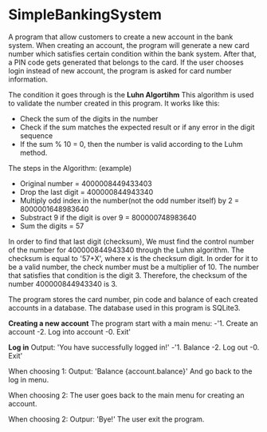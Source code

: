 # SimpleBankingSystem
A program that allow customers to create a new account in the bank system. When creating an account, the program will generate a new card number which satisfies certain condition within the bank system. After that, a PIN  code gets generated that belongs to the card. If the user chooses login instead of new account, the program is asked for card number information.

The condition it goes through is the **Luhn Algortihm**
This algorithm is used to validate the number created in this program.
It works like this:
- Check the sum of the digits in the number
- Check if the sum matches the expected result or if any error in the digit sequence
- If the sum % 10 = 0, then the number is valid according to the Luhm method.

The steps in the Algorithm: (example)
- Original number = 4000008449433403
- Drop the last digit = 400000844943340
- Multiply odd index in the number(not the odd number itself) by 2 = 8000001648983640
- Substract 9 if the digit is over 9 = 800000748983640
- Sum the digits = 57

In order to find that last digit (checksum), We must find the control number of the number for 400000844943340 through the Luhm algorithm.
The checksum is equal to '57+X', where x is the checksum digit. In order for it to be a valid number, the check number must be a multiplier of 10.
The number that satisfies that condition is the digit 3. Therefore, the checksum of the number 400000844943340 is 3.

The program stores the card number, pin code and balance of each created accounts in a database. The database used in this program is SQLite3.

**Creating a new account**
The program start with a main menu: 
-'1. Create an account
-2. Log into account
-0. Exit'

**Log in**
Output: 'You have successfully logged in!'
-'1. Balance
-2. Log out
-0. Exit'

When choosing 1: 
Output: 'Balance {account.balance}'
And go back to the log in menu.

When choosing 2:
The user goes back to the main menu for creating an account.

When choosing 2:
Outpur: 'Bye!'
The user exit the program.

